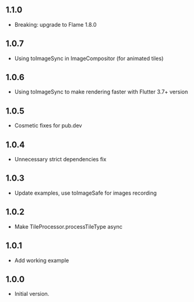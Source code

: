 ## 1.1.0

- Breaking: upgrade to Flame 1.8.0

## 1.0.7

- Using toImageSync in ImageCompositor (for animated tiles)

## 1.0.6

- Using toImageSync to make rendering faster with Flutter 3.7+ version

## 1.0.5

- Cosmetic fixes for pub.dev

## 1.0.4

- Unnecessary strict dependencies fix

## 1.0.3

- Update examples, use toImageSafe for images recording

## 1.0.2

- Make TileProcessor.processTileType async

## 1.0.1

- Add working example

## 1.0.0

- Initial version.
